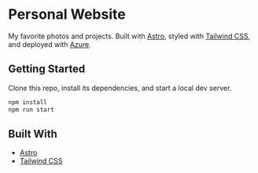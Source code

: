 # Personal Website

My favorite photos and projects. Built with [Astro](https://astro.build), styled with [Tailwind CSS](https://tailwindcss.com/), and deployed with [Azure](https://azure.microsoft.com/en-us/services/app-service/static/).

## Getting Started

Clone this repo, install its dependencies, and start a local dev server.

```sh
npm install
npm run start
```

## Built With

- [Astro](https://astro.build)
- [Tailwind CSS](https://tailwindcss.com/)
